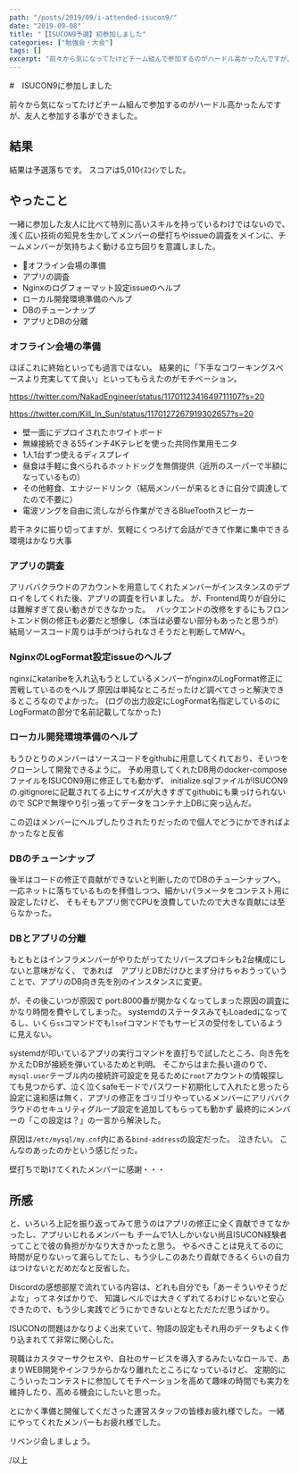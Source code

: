 ```yaml
---
path: "/posts/2019/09/i-attended-isucon9/"
date: "2019-09-08"
title: "【ISUCON9予選】初参加しました"
categories: ["勉強会・大会"]
tags: []
excerpt: "前々から気になってたけどチーム組んで参加するのがハードル高かったんですが、友人と参加する事ができました。結果は予選落ちです。スコアは5,010ｲｽｺｲﾝでした。一緒に参加した友人に比べて特別に高いス..."
---
```


#　ISUCON9に参加しました

前々から気になってたけどチーム組んで参加するのがハードル高かったんですが、友人と参加する事ができました。

## 結果

結果は予選落ちです。
スコアは5,010ｲｽｺｲﾝでした。

## やったこと

一緒に参加した友人に比べて特別に高いスキルを持っているわけではないので、
浅く広い技術の知見を生かしてメンバーの壁打ちやissueの調査をメインに、チームメンバーが気持ちよく動ける立ち回りを意識しました。

* オフライン会場の準備
* アプリの調査
* Nginxのログフォーマット設定issueのヘルプ
* ローカル開発環境準備のヘルプ
* DBのチューンナップ
* アプリとDBの分離

### オフライン会場の準備

ほぼこれに終始といっても過言ではない。
結果的に「下手なコワーキングスペースより充実してて良い」といってもらえたのがモチベーション。

https://twitter.com/NakadEngineer/status/1170112341649711107?s=20

https://twitter.com/Kill_In_Sun/status/1170127267919302657?s=20

* 壁一面にデプロイされたホワイトボード
* 無線接続できる55インチ4Kテレビを使った共同作業用モニタ
* 1人1台ずつ使えるディスプレイ
* 昼食は手軽に食べられるホットドッグを無償提供（近所のスーパーで半額になっているもの）
* その他軽食、エナジードリンク（結局メンバーが来るときに自分で調達してたので不要に）
* 電波ソングを自由に流しながら作業ができるBlueToothスピーカー

若干ネタに振り切ってますが、気軽にくつろげて会話ができて作業に集中できる環境はかなり大事

### アプリの調査

アリババクラウドのアカウントを用意してくれたメンバーがインスタンスのデプロイをしてくれた後、アプリの調査を行いました。
が、Frontend周りが自分には難解すぎて良い動きができなかった。　
バックエンドの改修をするにもフロントエンド側の修正も必要だと想像し（本当は必要ない部分もあったと思うが）
結局ソースコード周りは手がつけられなさそうだと判断してMWへ。

### NginxのLogFormat設定issueのヘルプ

nginxにkataribeを入れ込もうとしているメンバーがnginxのLogFormat修正に苦戦しているのをヘルプ
原因は単純なところだったけど調べてさっと解決できるところなのでよかった。
(ログの出力設定にLogFormat名指定しているのにLogFormatの部分で名前記載してなかった)

### ローカル開発環境準備のヘルプ

もうひとりのメンバーはソースコードをgithubに用意してくれており、そいつをクローンして開発できるように。
予め用意してくれたDB用のdocker-composeファイルをISUCON9用に修正しても動かず、
initialize.sqlファイルがISUCON9の.gitignoreに記載されてる上にサイズが大きすぎてgithubにも乗っけられないので
SCPで無理やり引っ張ってデータをコンテナ上DBに突っ込んだ。

この辺はメンバーにヘルプしたりされたりだったので個人でどうにかできればよかったなと反省

### DBのチューンナップ

後半はコードの修正で貢献ができないと判断したのでDBのチューンナップへ。
一応ネットに落ちているものを拝借しつつ、細かいパラメータをコンテスト用に設定したけど、
そもそもアプリ側でCPUを浪費していたので大きな貢献には至らなかった。

### DBとアプリの分離

もともとはインフラメンバーがやりたがってたリバースプロキシも2台構成にしないと意味がなく、
であれば　アプリとDBだけひとまず分けちゃおうっていうことで、アプリのDB向き先を別のインスタンスに変更。

が、その後こいつが原因で port:8000番が開かなくなってしまった原因の調査にかなり時間を費やしてしまった。
systemdのステータスみてもLoadedになってるし、いくら`ss`コマンドでも`lsof`コマンドでもサービスの受付をしているように見えない。

systemdが叩いているアプリの実行コマンドを直打ちで試したところ、向き先をかえたDBが接続を弾いているためと判明。
そこからはまた長い道のりで、
`mysql.user`テーブル内の接続許可設定を見るために`root`アカウントの情報探しても見つからず、泣く泣くsafeモードでパスワード初期化して入れたと思ったら
設定に違和感は無く、アプリの修正をゴリゴリやっているメンバーにアリババクラウドのセキュリティグループ設定を追加してもらっても動かず
最終的にメンバーの「この設定は？」の一言から解決した。

原因は`/etc/mysql/my.cnf`内にある`bind-address`の設定だった。　泣きたい。
こんなのあったのかという感じだった。

壁打ちで助けてくれたメンバーに感謝・・・

## 所感

と、いろいろ上記を振り返ってみて思うのはアプリの修正に全く貢献できてなかったし、アプリいじれるメンバーも
チームで1人しかいない尚且ISUCON経験者ってことで彼の負担がかなり大きかったと思う。
やるべきことは見えてるのに時間が足りないって漏らしてたし、もう少しこのあたり貢献できるくらいの自力はつけないとだめだなと反省した。

Discordの感想部屋で流れている内容は、どれも自分でも「あーそういやそうだよな」ってネタばかりで、
知識レベルでは大きくずれてるわけじゃないと安心できたので、もう少し実践でどうにかできないとなとただただ思うばかり。

ISUCONの問題はかなりよく出来ていて、物語の設定もそれ用のデータもよく作り込まれてて非常に関心した。

現職はカスタマーサクセスや、自社のサービスを導入するみたいなロールで、あまりWEB開発やインフラからかなり離れたところになっているけど、
定期的にこういったコンテストに参加してモチベーションを高めて趣味の時間でも実力を維持したり、高める機会にしたいと思った。

とにかく準備と開催してくださった運営スタッフの皆様お疲れ様でした。
一緒にやってくれたメンバーもお疲れ様でした。

リベンジ会しましょう。

/以上